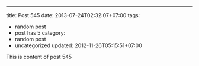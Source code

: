 ---
title: Post 545
date: 2013-07-24T02:32:07+07:00
tags:
  - random post
  - post has 5
category:
  - random post
  - uncategorized
updated: 2012-11-26T05:15:51+07:00

This is content of post 545